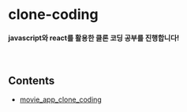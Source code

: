 # clone-coding
#### javascript와 react를 활용한 클론 코딩 공부를 진행합니다!
<br/>

## Contents
+ [movie_app_clone_coding](https://github.com/leejiwon6315/clone-coding/tree/master/movie_app_clone_coding)
